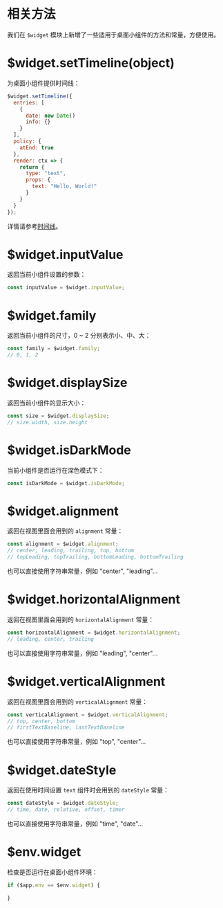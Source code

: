 # 相关方法

我们在 `$widget` 模块上新增了一些适用于桌面小组件的方法和常量，方便使用。

# $widget.setTimeline(object)

为桌面小组件提供时间线：

```js
$widget.setTimeline({
  entries: [
    {
      date: new Date()
      info: {}
    }
  ],
  policy: {
    atEnd: true
  },
  render: ctx => {
    return {
      type: "text",
      props: {
        text: "Hello, World!"
      }
    }
  }
});
```

详情请参考[时间线](home-widget/timeline.md)。

# $widget.inputValue

返回当前小组件设置的参数：

```js
const inputValue = $widget.inputValue;
```

# $widget.family

返回当前小组件的尺寸，0 ~ 2 分别表示小、中、大：

```js
const family = $widget.family;
// 0, 1, 2
```

# $widget.displaySize

返回当前小组件的显示大小：

```js
const size = $widget.displaySize;
// size.width, size.height
```

# $widget.isDarkMode

当前小组件是否运行在深色模式下：

```js
const isDarkMode = $widget.isDarkMode;
```

# $widget.alignment

返回在视图里面会用到的 `alignment` 常量：

```js
const alignment = $widget.alignment;
// center, leading, trailing, top, bottom
// topLeading, topTrailing, bottomLeading, bottomTrailing
```

也可以直接使用字符串常量，例如 "center", "leading"...

# $widget.horizontalAlignment

返回在视图里面会用到的 `horizontalAlignment` 常量：

```js
const horizontalAlignment = $widget.horizontalAlignment;
// leading, center, trailing
```

也可以直接使用字符串常量，例如 "leading", "center"...

# $widget.verticalAlignment

返回在视图里面会用到的 `verticalAlignment` 常量：

```js
const verticalAlignment = $widget.verticalAlignment;
// top, center, bottom
// firstTextBaseline, lastTextBaseline
```

也可以直接使用字符串常量，例如 "top", "center"...

# $widget.dateStyle

返回在使用时间设置 `text` 组件时会用到的 `dateStyle` 常量：

```js
const dateStyle = $widget.dateStyle;
// time, date, relative, offset, timer
```

也可以直接使用字符串常量，例如 "time", "date"...

# $env.widget

检查是否运行在桌面小组件环境：

```js
if ($app.env == $env.widget) {
  
}
```